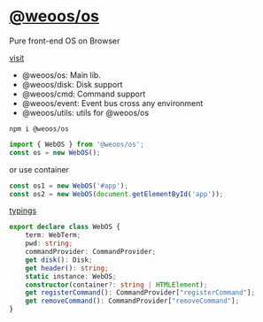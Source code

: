 <!--
 * @Author: chenzhongsheng
 * @Date: 2025-01-20 15:30:07
 * @Description: Coding something
-->
# [@weoos/os](https://github.com/weoos/os)

Pure front-end OS on Browser

[visit](https://weoos.github.io/os)

- @weoos/os: Main lib.
- @weoos/disk: Disk support
- @weoos/cmd: Command support
- @weoos/event: Event bus cross any environment
- @weoos/utils: utils for @weoos/os

```
npm i @weoos/os
```

```js
import { WebOS } from '@weoos/os';
const os = new WebOS();
```

or use container

```js
const os1 = new WebOS('#app');
const os2 = new WebOS(document.getElementById('app'));
```

[typings](https://cdn.jsdelivr.net/npm/@weoos/os/index.d.ts)

```ts
export declare class WebOS {
	term: WebTerm;
	pwd: string;
	commandProvider: CommandProvider;
	get disk(): Disk;
	get header(): string;
	static instance: WebOS;
	constructor(container?: string | HTMLElement);
	get registerCommand(): CommandProvider["registerCommand"];
	get removeCommand(): CommandProvider["removeCommand"];
}
```
